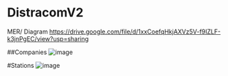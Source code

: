 # DistracomV2


MER/ Diagram
https://drive.google.com/file/d/1xxCoefqHkjAXVz5V-f9IZLF-k3jnPgEC/view?usp=sharing


##Companies
![image](https://github.com/user-attachments/assets/c4fc38de-4d7e-4530-a7ba-1eea479fde37)

#Stations
![image](https://github.com/user-attachments/assets/1a4ead69-40a9-4844-b66b-2534e0122698)
